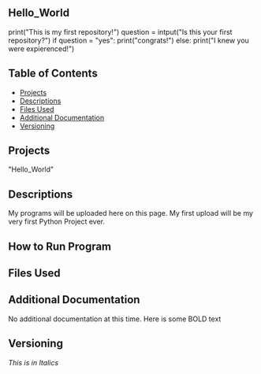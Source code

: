## Hello_World
print("This is my first repository!")
question = intput("Is this your first repository?")
if question = "yes":
  print("congrats!")
else: 
  print("I knew you were expierenced!")
  
## Table of Contents
- [Projects](#Projects)
- [Descriptions](#Descriptions)
- [Files Used](#Files-Used)
- [Additional Documentation](Additional-Documentation)
- [Versioning](#Versioning)


## Projects
"Hello_World"

## Descriptions
My programs will be uploaded here on this page. My first  upload will be my very first Python Project ever. 
## How to Run Program

## Files Used

## Additional Documentation
No additional documentation at this time. Here is some BOLD text

## Versioning

*This is in Italics*

